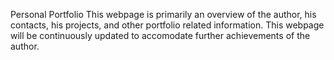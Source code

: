 Personal Portfolio
This webpage is primarily an overview of the author, his contacts, his projects, and other portfolio related information.
This webpage will be continuously updated to accomodate further achievements of the author.
